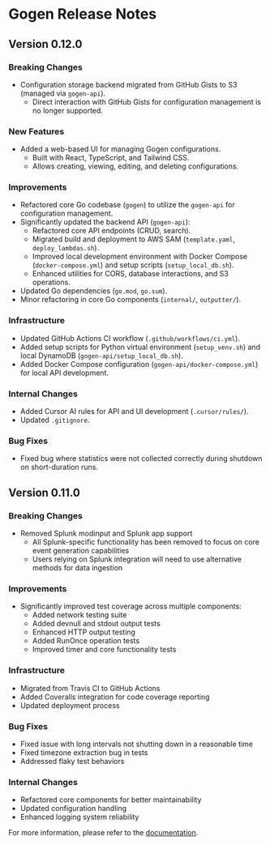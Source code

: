 # Gogen Release Notes

## Version 0.12.0 

### Breaking Changes
- Configuration storage backend migrated from GitHub Gists to S3 (managed via `gogen-api`).
  - Direct interaction with GitHub Gists for configuration management is no longer supported.

### New Features
- Added a web-based UI for managing Gogen configurations.
  - Built with React, TypeScript, and Tailwind CSS.
  - Allows creating, viewing, editing, and deleting configurations.

### Improvements
- Refactored core Go codebase (`gogen`) to utilize the `gogen-api` for configuration management.
- Significantly updated the backend API (`gogen-api`):
  - Refactored core API endpoints (CRUD, search).
  - Migrated build and deployment to AWS SAM (`template.yaml`, `deploy_lambdas.sh`).
  - Improved local development environment with Docker Compose (`docker-compose.yml`) and setup scripts (`setup_local_db.sh`).
  - Enhanced utilities for CORS, database interactions, and S3 operations.
- Updated Go dependencies (`go.mod`, `go.sum`).
- Minor refactoring in core Go components (`internal/`, `outputter/`).

### Infrastructure
- Updated GitHub Actions CI workflow (`.github/workflows/ci.yml`).
- Added setup scripts for Python virtual environment (`setup_venv.sh`) and local DynamoDB (`gogen-api/setup_local_db.sh`).
- Added Docker Compose configuration (`gogen-api/docker-compose.yml`) for local API development.

### Internal Changes
- Added Cursor AI rules for API and UI development (`.cursor/rules/`).
- Updated `.gitignore`.

### Bug Fixes
- Fixed bug where statistics were not collected correctly during shutdown on short-duration runs.

## Version 0.11.0

### Breaking Changes
- Removed Splunk modinput and Splunk app support
  - All Splunk-specific functionality has been removed to focus on core event generation capabilities
  - Users relying on Splunk integration will need to use alternative methods for data ingestion

### Improvements
- Significantly improved test coverage across multiple components:
  - Added network testing suite
  - Added devnull and stdout output tests
  - Enhanced HTTP output testing
  - Added RunOnce operation tests
  - Improved timer and core functionality tests

### Infrastructure
- Migrated from Travis CI to GitHub Actions
- Added Coveralls integration for code coverage reporting
- Updated deployment process

### Bug Fixes
- Fixed issue with long intervals not shutting down in a reasonable time
- Fixed timezone extraction bug in tests
- Addressed flaky test behaviors

### Internal Changes
- Refactored core components for better maintainability
- Updated configuration handling
- Enhanced logging system reliability

For more information, please refer to the [documentation](README/Reference.md). 